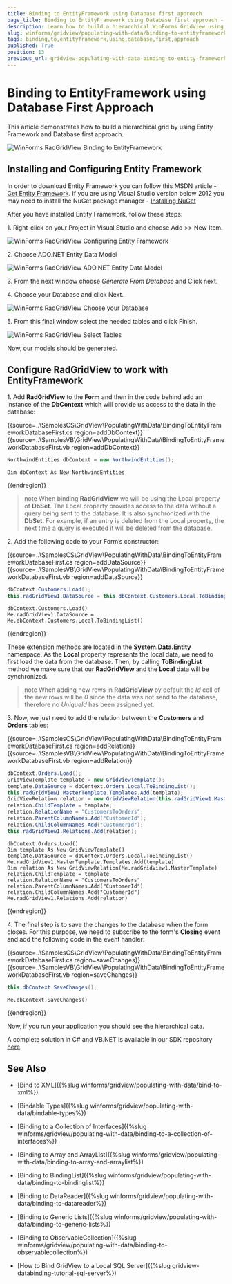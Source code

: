 ```yaml
---
title: Binding to EntityFramework using Database first approach
page_title: Binding to EntityFramework using Database first approach - WinForms GridView Control
description: Learn how to build a hierarchical WinForms GridView using Entity Framework and Database first approach.
slug: winforms/gridview/populating-with-data/binding-to-entityframework-using-database-first-approach
tags: binding,to,entityframework,using,database,first,approach
published: True
position: 13
previous_url: gridview-populating-with-data-binding-to-entity-framework-using-database-first-approach
---
```


# Binding to EntityFramework using Database First Approach

This article demonstrates how to build a hierarchical grid by using Entity Framework and Database first approach.

![WinForms RadGridView Binding to EntityFramework](images/gridview-populating-with-data-binding-to-entity-framework-using-database-first-approach001.png)

## Installing and Configuring Entity Framework

In order to download Entity Framework you can follow this MSDN article - [Get Entity Framework](http://msdn.microsoft.com/en-us/data/ee712906.aspx). If you are using Visual Studio version below 2012 you may need to install the NuGet package manager - [Installing NuGet](http://docs.nuget.org/docs/start-here/installing-nuget)

After you have installed Entity Framework, follow these steps:

1\. Right-click on your Project in Visual Studio and choose Add >> New Item.
            
![WinForms RadGridView Configuring Entity Framework](images/gridview-populating-with-data-binding-to-entity-framework-using-database-first-approach002.png)

2\. Choose ADO.NET Entity Data Model
            
![WinForms RadGridView ADO.NET Entity Data Model](images/gridview-populating-with-data-binding-to-entity-framework-using-database-first-approach003.png)

3\. From the next window choose *Generate From Database* and Click next.
            

4\. Choose your Database and click Next.
            
![WinForms RadGridView Choose your Database](images/gridview-populating-with-data-binding-to-entity-framework-using-database-first-approach004.png)

5\. From this final window select the needed tables and click Finish.
            
![WinForms RadGridView Select Tables](images/gridview-populating-with-data-binding-to-entity-framework-using-database-first-approach005.png)

Now, our models should be generated.        

## Configure RadGridView to work with EntityFramework

1\. Add **RadGridView** to the **Form** and then in the code behind add an instance of the **DbContext** which will provide us access to the data in the database:

{{source=..\SamplesCS\GridView\PopulatingWithData\BindingToEntityFrameworkDatabaseFirst.cs region=addDbContext}} 
{{source=..\SamplesVB\GridView\PopulatingWithData\BindingToEntityFrameworkDatabaseFirst.vb region=addDbContext}} 

````C#
NorthwindEntities dbContext = new NorthwindEntities();

````
````VB.NET
Dim dbContext As New NorthwindEntities

````

{{endregion}} 

>note When binding **RadGridView** we will be using the Local property of **DbSet**. The Local property provides access to the data without a query being sent to the database. It is also synchronized with the **DbSet**. For example, if an entry is deleted from the Local property, the next time a query is executed it will be deleted from the database.
>

2\. Add the following code to your Form’s constructor:

{{source=..\SamplesCS\GridView\PopulatingWithData\BindingToEntityFrameworkDatabaseFirst.cs region=addDataSource}} 
{{source=..\SamplesVB\GridView\PopulatingWithData\BindingToEntityFrameworkDatabaseFirst.vb region=addDataSource}} 

````C#
dbContext.Customers.Load();
this.radGridView1.DataSource = this.dbContext.Customers.Local.ToBindingList();

````
````VB.NET
dbContext.Customers.Load()
Me.radGridView1.DataSource = Me.dbContext.Customers.Local.ToBindingList()

````

{{endregion}} 
 
These extension methods are located in the __System.Data.Entity__ namespace. As the **Local** property represents the local data, we need to first load the data from the database. Then, by calling __ToBindingList__ method we make sure that our **RadGridView** and the **Local** data will be synchronized.

>note When adding new rows in **RadGridView** by default the *Id* cell of the new rows will be *0* since the data was not send to the database, therefore no *UniqueId* has been assigned yet.
>


3\. Now, we just need to add the relation between the **Customers** and **Orders** tables:

{{source=..\SamplesCS\GridView\PopulatingWithData\BindingToEntityFrameworkDatabaseFirst.cs region=addRelation}} 
{{source=..\SamplesVB\GridView\PopulatingWithData\BindingToEntityFrameworkDatabaseFirst.vb region=addRelation}} 

````C#
dbContext.Orders.Load();
GridViewTemplate template = new GridViewTemplate();
template.DataSource = dbContext.Orders.Local.ToBindingList();
this.radGridView1.MasterTemplate.Templates.Add(template);
GridViewRelation relation = new GridViewRelation(this.radGridView1.MasterTemplate);
relation.ChildTemplate = template;
relation.RelationName = "CustomersToOrders";
relation.ParentColumnNames.Add("CustomerId");
relation.ChildColumnNames.Add("CustomerId");
this.radGridView1.Relations.Add(relation);

````
````VB.NET
dbContext.Orders.Load()
Dim template As New GridViewTemplate()
template.DataSource = dbContext.Orders.Local.ToBindingList()
Me.radGridView1.MasterTemplate.Templates.Add(template)
Dim relation As New GridViewRelation(Me.radGridView1.MasterTemplate)
relation.ChildTemplate = template
relation.RelationName = "CustomersToOrders"
relation.ParentColumnNames.Add("CustomerId")
relation.ChildColumnNames.Add("CustomerId")
Me.radGridView1.Relations.Add(relation)

````

{{endregion}} 

4\. The final step is to save the changes to the database when the form closes. For this purpose, we need to subscribe to the form's __Closing__ event and add the following code in the event handler:

{{source=..\SamplesCS\GridView\PopulatingWithData\BindingToEntityFrameworkDatabaseFirst.cs region=saveChanges}} 
{{source=..\SamplesVB\GridView\PopulatingWithData\BindingToEntityFrameworkDatabaseFirst.vb region=saveChanges}} 

````C#
this.dbContext.SaveChanges();

````
````VB.NET
Me.dbContext.SaveChanges()

````

{{endregion}} 

Now, if you run your application you should see the hierarchical data.

A complete solution in C# and VB.NET is available in our SDK repository [here](https://github.com/telerik/winforms-sdk/tree/master/GridView/EFCodeFirstInHierarchy).

## See Also
* [Bind to XML]({%slug winforms/gridview/populating-with-data/bind-to-xml%})

* [Bindable Types]({%slug winforms/gridview/populating-with-data/bindable-types%})

* [Binding to a Collection of Interfaces]({%slug winforms/gridview/populating-with-data/binding-to-a-collection-of-interfaces%})

* [Binding to Array and ArrayList]({%slug winforms/gridview/populating-with-data/binding-to-array-and-arraylist%})

* [Binding to BindingList]({%slug winforms/gridview/populating-with-data/binding-to-bindinglist%})

* [Binding to DataReader]({%slug winforms/gridview/populating-with-data/binding-to-datareader%})

* [Binding to Generic Lists]({%slug winforms/gridview/populating-with-data/binding-to-generic-lists%})

* [Binding to ObservableCollection]({%slug winforms/gridview/populating-with-data/binding-to-observablecollection%})

* [How to Bind GridView to a Local SQL Server]({%slug gridview-databinding-tutorial-sql-server%})

